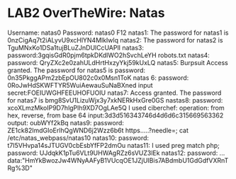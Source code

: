# LAB2 OverTheWire: Natas

Username: natas0
Password: natas0
F12
natas1:
The password for natas1 is 0nzCigAq7t2iALyvU9xcHlYN4MlkIwlq 
natas2:
The password for natas2 is TguMNxKo1DSa1tujBLuZJnDUlCcUAPlI 
natas3:
password:3gqisGdR0pjm6tpkDKdIWO2hSvchLeYH
robots.txt
natas4:
password: QryZXc2e0zahULdHrtHxzyYkj59kUxLQ
natas5:
Burpsuit
Access granted. The password for natas5 is 
password: 0n35PkggAPm2zbEpOU802c0x0Msn1ToK
natas 6:
password: 0RoJwHdSKWFTYR5WuiAewauSuNaBXned
input secret:FOEIUWGHFEEUHOFUOIU
natas7:
Access granted. The password for natas7 is bmg8SvU1LizuWjx3y7xkNERkHxGre0GS
nastas8: 
password: xcoXLmzMkoIP9D7hlgPlh9XD7OgLAe5Q
I used ciberchef:
operation: from hex, reverse, from base 64
input:3d3d516343746d4d6d6c315669563362
output: oubWYf2kBq
natas9:
password: ZE1ck82lmdGIoErlhQgWND6j2Wzz6b6t
https.....?needle=; cat /etc/natas_webpass/natas10
natas10:
password: t7I5VHvpa14sJTUGV0cbEsbYfFP2dmOu
natas11:
I used preg match php;
password: UJdqkK1pTu6VLt9UHWAgRZz6sVUZ3lEk
natas12:
password: ...
data:"HmYkBwozJw4WNyAAFyB1VUcqOE1JZjUIBis7ABdmbU1GdGdfVXRnTRg%3D"

